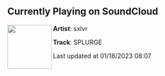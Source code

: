 ## Currently Playing on SoundCloud

[<img align="left" width="100" src="https://i1.sndcdn.com/artworks-l5PmLyrDCTVIQWH1-N3rHvA-t500x500.jpg">](https://soundcloud.com/sxlvr/splurge)

**Artist**: sxlvr 

**Track**: SPLURGE

Last updated at 01/18/2023 08:07
